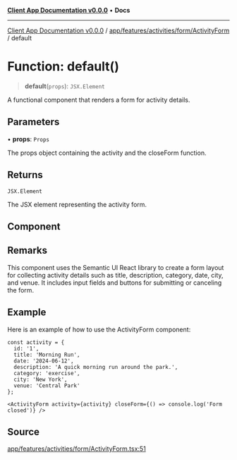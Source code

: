 [**Client App Documentation v0.0.0**](../../../../../../README.md) • **Docs**

***

[Client App Documentation v0.0.0](../../../../../../README.md) / [app/features/activities/form/ActivityForm](../README.md) / default

# Function: default()

> **default**(`props`): `JSX.Element`

A functional component that renders a form for activity details.

## Parameters

• **props**: `Props`

The props object containing the activity and the closeForm function.

## Returns

`JSX.Element`

The JSX element representing the activity form.

## Component

## Remarks

This component uses the Semantic UI React library to create a form layout
for collecting activity details such as title, description, category, date, city, and venue.
It includes input fields and buttons for submitting or canceling the form.

## Example

Here is an example of how to use the ActivityForm component:
```
const activity = {
  id: '1',
  title: 'Morning Run',
  date: '2024-06-12',
  description: 'A quick morning run around the park.',
  category: 'exercise',
  city: 'New York',
  venue: 'Central Park'
};

<ActivityForm activity={activity} closeForm={() => console.log('Form closed')} />
```

## Source

[app/features/activities/form/ActivityForm.tsx:51](https://github.com/jimmykurian/Reactivities/blob/d382f1c721a2ea58fd894b7b4be5c6512186a40a/client-app/src/app/features/activities/form/ActivityForm.tsx#L51)
